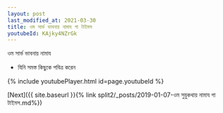 ```yaml
---
layout: post
last_modified_at: 2021-03-30
title: ওম সার্ভ ভাবনায় নামায গা টাইমস
youtubeId: KAjky4NZrGk
---
```

 
 
 ওম সার্ভ ভাবনায় নামায  
 
 -  যিনি সমস্ত কিছুকে পবিত্র করেন 
 
  
 
  
 
 
 
 
 
 


{% include youtubePlayer.html id=page.youtubeId %}
 
[Next]({{ site.baseurl }}{% link  split2/_posts/2019-01-07-ওম সুয়ুকথায় নামায গা টাইমস.md%})
 
